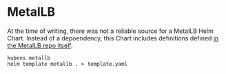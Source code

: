 # MetalLB

At the time of writing, there was not a reliable source for a MetalLB Helm Chart. Instead of a depoendency, this Chart includes definitions defined [in the MetalLB repo itself](https://github.com/metallb/metallb/blob/v0.13.11/config/manifests/metallb-native-prometheus.yaml).

```shell
kubens metallb
helm template metallb . > template.yaml
```
